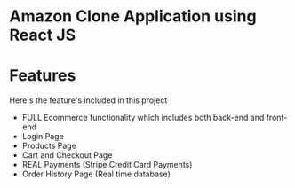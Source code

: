 # Amazon Clone Application using React JS



# Features

Here's the feature's included in this project

-  FULL Ecommerce functionality which includes both back-end and front-end
- Login Page
-  Products Page
-  Cart and Checkout Page
-  REAL Payments (Stripe Credit Card Payments)
-  Order History Page (Real time database)






